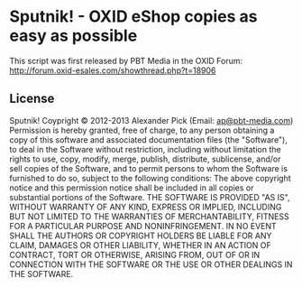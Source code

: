 Sputnik! - OXID eShop copies as easy as possible
================================================

This script was first released by PBT Media in the OXID Forum:
http://forum.oxid-esales.com/showthread.php?t=18906

License
-------
Sputnik! Coypright © 2012-2013 Alexander Pick (Email: ap@pbt-media.com)
Permission is hereby granted, free of charge, to any person obtaining a copy of 
this software and associated documentation files (the "Software"), to deal in the 
Software without restriction, including without limitation the rights to use, copy, 
modify, merge, publish, distribute, sublicense, and/or sell copies of the Software, 
and to permit persons to whom the Software is furnished to do so, subject to the 
following conditions:
The above copyright notice and this permission notice shall be included in all 
copies or substantial portions of the Software.
THE SOFTWARE IS PROVIDED "AS IS", WITHOUT WARRANTY OF ANY KIND, EXPRESS OR IMPLIED, 
INCLUDING BUT NOT LIMITED TO THE WARRANTIES OF MERCHANTABILITY, FITNESS FOR A PARTICULAR 
PURPOSE AND NONINFRINGEMENT. IN NO EVENT SHALL THE AUTHORS OR COPYRIGHT HOLDERS 
BE LIABLE FOR ANY CLAIM, DAMAGES OR OTHER LIABILITY, WHETHER IN AN ACTION OF CONTRACT, 
TORT OR OTHERWISE, ARISING FROM, OUT OF OR IN CONNECTION WITH THE SOFTWARE OR 
THE USE OR OTHER DEALINGS IN THE SOFTWARE.